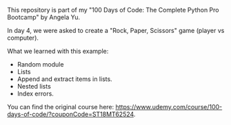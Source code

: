 This repository is part of my "100 Days of Code: The Complete Python Pro Bootcamp" by Angela Yu.

In day 4, we were asked to create a "Rock, Paper, Scissors" game (player vs computer). 

What we learned with this example:
- Random module
- Lists
- Append and extract items in lists.
- Nested lists
- Index errors.

You can find the original course here: https://www.udemy.com/course/100-days-of-code/?couponCode=ST18MT62524.
